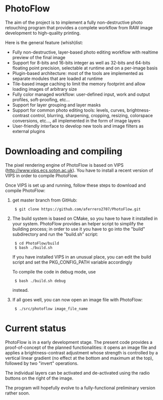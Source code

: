 PhotoFlow
=========

The aim of the project is to implement a fully non-destructive photo retouching program that provides a complete workflow from RAW image development to high-quality printing.

Here is the general feature (whish)list:

- Fully non-destructive, layer-based photo editing workflow with realtime preview of the final image
- Support for 8-bits and 16-bits integer as well as 32-bits and 64-bits floating point precision, selectable at runtime and on a per-image basis
- Plugin-based architecture: most of the tools are implemented as separate modules that are loaded at runtime
- Tile-based image caching to limit the memory footprint and allow loading images of arbitrary size
- Fully color managed workflow: user-defined input, work and output profiles, soft-proofing, etc...
- Support for layer grouping and layer masks
- Support for common photo editing tools: levels, curves, brightness-contrast control, blurring, sharpening, cropping, resizing, colorspace conversions, etc..., all implemented in the form of image layers
- User-friendly interface to develop new tools and image filters as external plugins

# Downloading and compiling

The pixel rendering engine of PhotoFlow is based on VIPS (http://www.vips.ecs.soton.ac.uk). You have to install a recent version of VIPS in order to compile PhotoFlow.

Once VIPS is set up and running, follow these steps to download and compile PhotoFlow:

1. get master branch from GitHub:

        $ git clone https://github.com/aferrero2707/PhotoFlow.git

2. The build system is based on CMake, so you have to have it installed in your system.
   PhotoFlow provides an helper script to simplify the building process;
   in order to use it you have to go into the "build" subdirectory and run the "build.sh" script:

        $ cd PhotoFlow/build
        $ bash ./build.sh
   
   If you have installed VIPS in an unusual place, you can edit the build script and set the PKG_CONFIG_PATH variable accordingly

   To compile the code in debug mode, use
   
        $ bash ./build.sh debug
   
   instead.
   
3. If all goes well, you can now open an image file with PhotoFlow:

        $ ./src/photoflow image_file_name
        

# Current status

PhotoFlow is in a early development stage. The present code provides a proof-of-concept of the planned functionalities: it opens an image file and applies a brightness-contrast adjustment whose strength is controlled by a vertical linear gradient (no effect at the bottom and maximum at the top), followed by two "invert" operations.

The individual layers can be activated and de-activated using the radio buttons on the right of the image.

The program will hopefully evolve to a fully-functional preliminary version rather soon.

